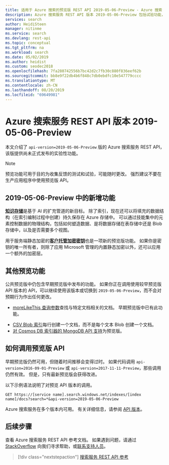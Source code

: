 ```yaml
---
title: 适用于 Azure 搜索的预览版 REST API 2019-05-06-Preview - Azure 搜索
description: Azure 搜索服务 REST API 版本 2019-05-06-Preview 包括试验功能，例如知识存储和客户托管的加密密钥。
services: search
author: HeidiSteen
manager: nitinme
ms.service: search
ms.devlang: rest-api
ms.topic: conceptual
ms.tgt_pltfrm: na
ms.workload: search
ms.date: 05/02/2019
ms.author: heidist
ms.custom: seodec2018
ms.openlocfilehash: 7fa280742556b7bc42d2c7fb30c880f836eef62b
ms.sourcegitcommit: bb8e9f22db4b6f848c7db0ebdfc10e547779cccc
ms.translationtype: MT
ms.contentlocale: zh-CN
ms.lasthandoff: 08/20/2019
ms.locfileid: "69649981"
---
```

# <a name="azure-search-service-rest-api-version-2019-05-06-preview"></a>Azure 搜索服务 REST API 版本 2019-05-06-Preview
本文介绍了 `api-version=2019-05-06-Preview` 版的 Azure 搜索服务 REST API，该版提供尚未正式发布的实验性功能。

> [!NOTE]
> 预览功能可用于目的为收集反馈的测试和试验，可能随时更改。 强烈建议不要在生产应用程序中使用预览版 API。


## <a name="new-in-2019-05-06-preview"></a>2019-05-06-Preview 中的新增功能

[**知识存储**](knowledge-store-concept-intro.md)是基于 AI 的扩充管道的新目标。 除了索引，现在还可以将填充的数据结构（在索引编制过程中创建）持久保存在 Azure 存储中。 可以通过技能集中的元素控制数据的物理结构，包括如何塑造数据、是将数据存储在表存储中还是 Blob 存储中，以及是否需要多个视图。

用于服务端静态加密的[**客户托管加密密钥**](search-security-manage-encryption-keys.md)也是一项新的预览版功能。 如果你是密钥的唯一所有者，则除了应用 Microsoft 管理的内置静态加密以外，还可以应用一个额外的加密层。

## <a name="other-preview-features"></a>其他预览功能

公共预览版中仍包含早期预览版中发布的功能。 如果你正在调用使用较早预览版 API 版本的 API，可以继续使用该版本或切换到 `2019-05-06-Preview`，而不会对预期行为作出任何更改。

+ [moreLikeThis 查询参数](search-more-like-this.md)查找与特定文档相关的文档。 早期预览版中已有此功能。 
* [CSV Blob 索引](search-howto-index-csv-blobs.md)每行创建一个文档，而不是每个文本 Blob 创建一个文档。
* [对 Cosmos DB 索引器的 MongoDB API 支持](search-howto-index-cosmosdb.md)为预览版。


## <a name="how-to-call-a-preview-api"></a>如何调用预览版 API

早期预览版仍然可用，但随着时间推移会变得过时。 如果代码调用 `api-version=2016-09-01-Preview` 或 `api-version=2017-11-11-Preview`，那些调用仍然有效。 但是，只有最新预览版会获得改进。 

以下示例语法说明了对预览 API 版本的调用。

    GET https://[service name].search.windows.net/indexes/[index name]/docs?search=*&api-version=2019-05-06-Preview

Azure 搜索服务在多个版本内可用。 有关详细信息，请参阅 [API 版本](search-api-versions.md)。

## <a name="next-steps"></a>后续步骤

查看 Azure 搜索服务 REST API 参考文档。 如果遇到问题，请通过 [StackOverflow](https://stackoverflow.com/) 向我们寻求帮助，或[联系支持人员](https://azure.microsoft.com/support/community/?product=search)。

> [!div class="nextstepaction"]
> [搜索服务 REST API 参考](https://docs.microsoft.com/rest/api/searchservice/)